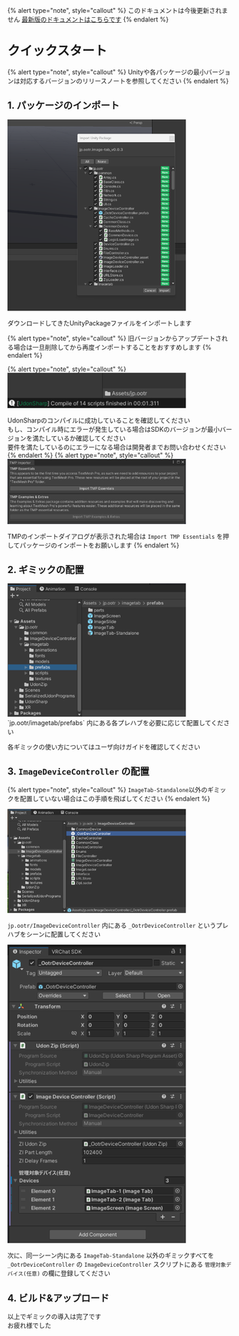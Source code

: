 {% alert type="note", style="callout" %}
このドキュメントは今後更新されません
[最新版のドキュメントはこちらです](https://docs.ootr.jp/docs/Packages/ImageTab/creator/Intro) 
{% endalert %}

# クイックスタート
{% alert type="note", style="callout" %}
Unityや各パッケージの最小バージョンは対応するバージョンのリリースノートを参照してください
{% endalert %}
## 1. パッケージのインポート
<img src="./img/quick-start-1.png" width=400>

ダウンロードしてきたUnityPackageファイルをインポートします

{% alert type="note", style="callout" %}
旧バージョンからアップデートされる場合は一旦削除してから再度インポートすることをおすすめします
{% endalert %}

{% alert type="note", style="callout" %}
<img src="./img/quick-start-2.png" width=400>

UdonSharpのコンパイルに成功していることを確認してください  
もし、コンパイル時にエラーが発生している場合はSDKのバージョンが最小バージョンを満たしているか確認してください  
要件を満たしているのにエラーになる場合は開発者までお問い合わせください
{% endalert %}
{% alert type="note", style="callout" %}
<img src="./img/quick-start-6.png" width=400>

TMPのインポートダイアログが表示された場合は `Import TMP Essentials` を押してパッケージのインポートをお願いします
{% endalert %}

## 2. ギミックの配置
<img src="./img/quick-start-3.png" width=400>  
`jp.ootr/imagetab/prefabs` 内にある各プレハブを必要に応じて配置してください  

各ギミックの使い方についてはユーザ向けガイドを確認してください

## 3. `ImageDeviceController` の配置
{% alert type="note", style="callout" %}
`ImageTab-Standalone`以外のギミックを配置していない場合はこの手順を飛ばしてください
{% endalert %}

<img src="./img/quick-start-4.png" width=400>

`jp.ootr/ImageDeviceController` 内にある `_OotrDeviceController` というプレハブをシーンに配置してください  

<img src="./img/quick-start-5.png" width=400>

次に、同一シーン内にある `ImageTab-Standalone` 以外のギミックすべてを `_OotrDeviceController` の `ImageDeviceController` スクリプトにある `管理対象デバイス(任意)` の欄に登録してください

## 4. ビルド&アップロード
以上でギミックの導入は完了です  
お疲れ様でした  
